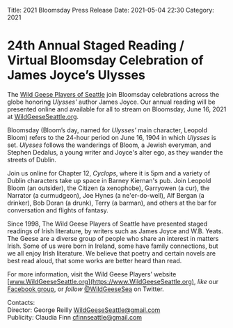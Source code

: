 Title: 2021 Bloomsday Press Release
Date: 2021-05-04 22:30
Category: 2021

# 24th Annual Staged Reading / Virtual Bloomsday Celebration of James Joyce’s Ulysses

The [Wild Geese Players of Seattle](https://www.wildgeeseseattle.org/)
join Bloomsday celebrations across the globe honoring *Ulysses'* author James Joyce.
Our annual reading will be presented online
and available for all to stream on Bloomsday, June 16, 2021
at [WildGeeseSeattle.org](https://www.WildGeeseSeattle.org/).

Bloomsday (Bloom’s day, named for *Ulysses’* main character, Leopold Bloom)
refers to the 24-hour period on June 16, 1904 in which *Ulysses* is set.
*Ulysses* follows the wanderings of Bloom, a Jewish everyman,
and Stephen Dedalus, a young writer and Joyce's alter ego,
as they wander the streets of Dublin.

Join us online for Chapter 12, *Cyclops*, where it is 5pm
and a variety of Dublin characters take up space in Barney Kiernan's pub.
Join Leopold Bloom (an outsider),
the Citizen (a xenophobe),
Garryowen (a cur),
the Narrator (a curmudgeon),
Joe Hynes (a ne'er-do-well),
Alf Bergan (a drinker),
Bob Doran (a drunk),
Terry (a barman),
and others
at the bar
for conversation and flights of fantasy.

Since 1998, The Wild Geese Players of Seattle
have presented staged readings of Irish literature,
by writers such as James Joyce and W.B. Yeats.
The Geese are a diverse group of people
who share an interest in matters Irish.
Some of us were born in Ireland, some have family connections,
but we all enjoy Irish literature.
We believe that poetry and certain novels are best read aloud,
that some works are better heard than read.

For more information,
visit the Wild Geese Players’ website
[www.WildGeeseSeattle.org](https://www.WildGeeseSeattle.org),
*like* our [Facebook group](https://www.facebook.com/groups/51261017427/),
or *follow* [@WildGeeseSea](https://twitter.com/wildgeesesea) on Twitter.

Contacts: <br/>
Director: George Reilly [WildGeeseSeattle@gmail.com](mailto:WildGeeseSeattle@gmail.com)  <br/>
Publicity: Claudia Finn [cfinnseattle@gmail.com](mailto:cfinnseattle@gmail.com)
